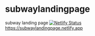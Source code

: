 # subwaylandingpage
subway landing page
[![Netlify Status](https://api.netlify.com/api/v1/badges/7c4eaab6-7181-47be-8d63-a177ea4c8110/deploy-status)](https://app.netlify.com/sites/subwaylandingpage/deploys)
https://subwaylandingpage.netlify.app
